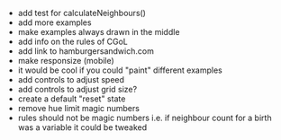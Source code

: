 - add test for calculateNeighbours()
- add more examples
- make examples always drawn in the middle
- add info on the rules of CGoL
- add link to hamburgersandwich.com
- make responsize (mobile)
- it would be cool if you could "paint" different examples
- add controls to adjust speed
- add controls to adjust grid size?
- create a default "reset" state
- remove hue limit magic numbers
- rules should not be magic numbers i.e. if neighbour count for a birth was a variable it could be tweaked
